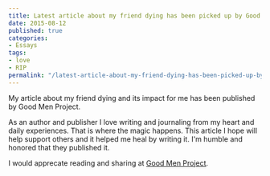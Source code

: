 ```yaml
---
title: Latest article about my friend dying has been picked up by Good Men Project
date: 2015-08-12
published: true
categories:
- Essays
tags:
- love
- RIP
permalink: "/latest-article-about-my-friend-dying-has-been-picked-up-by-good-men-project/"
---
```

My article about my friend dying and its impact for me has been published by Good Men Project.

As an author and publisher I love writing and journaling from my heart and daily experiences. That is where the magic happens. This article I hope will help support others and it helped me heal by writing it. I'm humble and honored that they published it.

I would apprecate reading and sharing at [Good Men Project](http://goodmenproject.com/featured-content/my-friend-died-and-we-are-loved-dtv/).